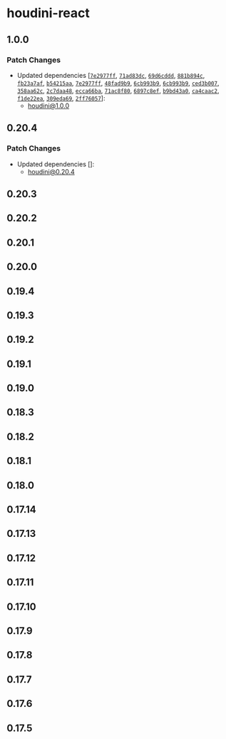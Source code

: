 # houdini-react

## 1.0.0

### Patch Changes

-   Updated dependencies [[`7e2977ff`](https://github.com/HoudiniGraphql/houdini/commit/7e2977ff5f1e737aebbb606e473708036f303d02), [`71ad83dc`](https://github.com/HoudiniGraphql/houdini/commit/71ad83dc38d6ea8566604fd3bb5f27d4db7501b9), [`69d6cddd`](https://github.com/HoudiniGraphql/houdini/commit/69d6cddd2103805f78e34f26f9a6197d58439e5a), [`881b894c`](https://github.com/HoudiniGraphql/houdini/commit/881b894c45fc1b15860f147b25c263b0f8aea17e), [`fb23a7af`](https://github.com/HoudiniGraphql/houdini/commit/fb23a7af84d00bda5783f081a22989f359a46fa5), [`b54215aa`](https://github.com/HoudiniGraphql/houdini/commit/b54215aaaa7902bd56a0c4b5ebdce9261c97c774), [`7e2977ff`](https://github.com/HoudiniGraphql/houdini/commit/7e2977ff5f1e737aebbb606e473708036f303d02), [`48fad9b9`](https://github.com/HoudiniGraphql/houdini/commit/48fad9b9b3917fb81659879214faa9ebc1350dc2), [`6cb993b9`](https://github.com/HoudiniGraphql/houdini/commit/6cb993b933f7b4c73f84beeca16bd4d498bcd375), [`6cb993b9`](https://github.com/HoudiniGraphql/houdini/commit/6cb993b933f7b4c73f84beeca16bd4d498bcd375), [`ced3b007`](https://github.com/HoudiniGraphql/houdini/commit/ced3b0076de378882873a66e13200315d34beddb), [`358aa62c`](https://github.com/HoudiniGraphql/houdini/commit/358aa62c7ff79d8d695ab663ef326e476e79b98b), [`2c7daa48`](https://github.com/HoudiniGraphql/houdini/commit/2c7daa48f4adc16de5bea88d8b93db335ba24972), [`ecca66ba`](https://github.com/HoudiniGraphql/houdini/commit/ecca66bac8b48913dd5cc6f6e4c362dc00fc32e2), [`71ac8f80`](https://github.com/HoudiniGraphql/houdini/commit/71ac8f808a481ff238c4f68d6ee1bdd545b69ec3), [`6897c8ef`](https://github.com/HoudiniGraphql/houdini/commit/6897c8efbb0ce5ff4ed96622e072f122746b8511), [`b9bd43a0`](https://github.com/HoudiniGraphql/houdini/commit/b9bd43a0d68dd77fa57520d32d2d25d779d306f2), [`ca4caac2`](https://github.com/HoudiniGraphql/houdini/commit/ca4caac236042ac1157ce13b1f230acb1e7c48d3), [`f1de22ea`](https://github.com/HoudiniGraphql/houdini/commit/f1de22ea2f1eeb98893ebbe0ff2daff8736f302a), [`309eda69`](https://github.com/HoudiniGraphql/houdini/commit/309eda69d65ef9fee42808cf0146102f4a9953d3), [`2ff76057`](https://github.com/HoudiniGraphql/houdini/commit/2ff76057dd90a31affdf93681a53d3387e01b1b6)]:
    -   houdini@1.0.0

## 0.20.4

### Patch Changes

-   Updated dependencies []:
    -   houdini@0.20.4

## 0.20.3

## 0.20.2

## 0.20.1

## 0.20.0

## 0.19.4

## 0.19.3

## 0.19.2

## 0.19.1

## 0.19.0

## 0.18.3

## 0.18.2

## 0.18.1

## 0.18.0

## 0.17.14

## 0.17.13

## 0.17.12

## 0.17.11

## 0.17.10

## 0.17.9

## 0.17.8

## 0.17.7

## 0.17.6

## 0.17.5
